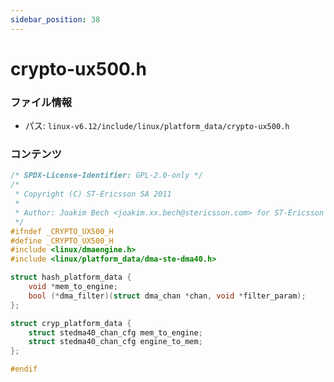 ```yaml
---
sidebar_position: 38
---
```

# crypto-ux500.h

### ファイル情報

- パス: `linux-v6.12/include/linux/platform_data/crypto-ux500.h`

### コンテンツ

```h
/* SPDX-License-Identifier: GPL-2.0-only */
/*
 * Copyright (C) ST-Ericsson SA 2011
 *
 * Author: Joakim Bech <joakim.xx.bech@stericsson.com> for ST-Ericsson
 */
#ifndef _CRYPTO_UX500_H
#define _CRYPTO_UX500_H
#include <linux/dmaengine.h>
#include <linux/platform_data/dma-ste-dma40.h>

struct hash_platform_data {
	void *mem_to_engine;
	bool (*dma_filter)(struct dma_chan *chan, void *filter_param);
};

struct cryp_platform_data {
	struct stedma40_chan_cfg mem_to_engine;
	struct stedma40_chan_cfg engine_to_mem;
};

#endif

```
